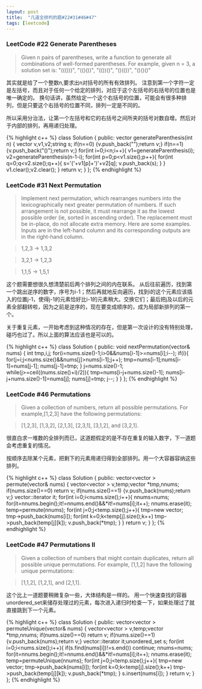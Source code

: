 ```yaml
---
layout: post
title:  "几道全排列的题#22#31#46#47"
tags: [leetcode]
---
```


<h3>LeetCode #22 Generate Parentheses</h3>

 >Given n pairs of parentheses, write a function to generate all combinations of well-formed parentheses.
For example, given n = 3, a solution set is:
"((()))", "(()())", "(())()", "()(())", "()()()" 

其实就是给了一个整数n,要求出n对括号的所有有效排列。
注意到第一个字符一定是左括号，而且对于任何一个给定的排列，对应于这个左括号的右括号的位置也是唯一确定的。
换句话讲，虽然给定一个这个右括号的位置，可能会有很多种排列，但是只要这个右括号的位置不同，排列一定是不同的。

所以采用分治法，让第一个左括号和它的右括号之间所夹的括号对数自增。然后对于内部的排列，再用递归处理。

{% highlight c++ %}
class Solution {
public:
    vector<string> generateParenthesis(int n) {
    	vector<string> v,v1,v2;string s;
    	if(n==0) {v.push_back("");return v;}
    	if(n==1) {v.push_back("()");return v;}
    	for(int i=0;i<n;i++){
    		v1=generateParenthesis(i);
    		v2=generateParenthesis(n-1-i);
    		for(int p=0;p<v1.size();p++){
    			for(int q=0;q<v2.size();q++){
    				s='('+v1[p]+')'+v2[q];
    				v.push_back(s);
    			}
    		}
    		v1.clear();v2.clear();
    	}
    	return v;
    }
};
{% endhighlight %}

<h3>LeetCode #31 Next Permutation</h3>

>Implement next permutation, which rearranges numbers into the lexicographically next greater permutation of numbers.
If such arrangement is not possible, it must rearrange it as the lowest possible order (ie, sorted in ascending order).
The replacement must be in-place, do not allocate extra memory.
Here are some examples. Inputs are in the left-hand column and its corresponding outputs are in the right-hand column.

>1,2,3 → 1,3,2

>3,2,1 → 1,2,3

>1,1,5 → 1,5,1


这个题需要想很久想清楚前后两个排列之间的内在联系。
从后往前遍历，找到第一个跳出逆序的数字，序号为i-1；然后再就地反向遍历，找到i的这个元素应该插入的位置j-1，使得j-1的元素恰好比i-1的元素稍大。交换它们；最后把j及以后的元素全部翻转啦，因为之前是逆序的，现在要变成顺序的，成为局部新排列的第一个。

关于重复元素，一开始考虑到这种情况的存在，但是第一次设计的没有特别处理，碰巧也过了。所以上面的算法应该也是可以的。

{% highlight c++ %}
class Solution {
public:
    void nextPermutation(vector<int>& nums) {
    	int tmp,i,j;
    	for(i=nums.size()-1;i>0&&nums[i-1]>=nums[i];i--);
    	if(i){
    		for(j=i;j<nums.size()&&nums[j]>nums[i-1];j++);
    		tmp=nums[i-1];nums[i-1]=nums[j-1];
    		nums[j-1]=tmp;
    	}
    	j=nums.size()-1;
    	while(j>=ceil((nums.size()+i)/2)){
    		tmp=nums[i-j+nums.size()-1];
			nums[i-j+nums.size()-1]=nums[j];
			nums[j]=tmp;
    		j--;
    	}
    }
};
{% endhighlight %}

<h3>LeetCode #46 Permutations</h3>

>Given a collection of numbers, return all possible permutations.
For example,[1,2,3] have the following permutations:

>[1,2,3], [1,3,2], [2,1,3], [2,3,1], [3,1,2], and [3,2,1]. 

很直白求一堆数的全排列而已，这道题假定的是不存在重复的输入数字，下一道题会考虑重复的情况。

按顺序去除某个元素，把剩下的元素用递归得到全部排列。用一个大容器容纳这些排列。


{% highlight c++ %}
class Solution {
public:
    vector<vector<int> > permute(vector<int>& nums) {
    	vector<vector<int> > v,temp;vector<int> *tmp,nnums;
        if(nums.size()==0) return v;
        if(nums.size()==1) {v.push_back(nums);return v;}
        vector<int>::iterator it;
        for(int i=0;i<nums.size();i++){
        	nnums=nums;
        	for(it=nnums.begin();it!=nnums.end()&&*it!=nums[i];it++);
        	nnums.erase(it);
        	temp=permute(nnums);
        	for(int j=0;j<temp.size();j++){
            	tmp=new vector<int>;
            	tmp->push_back(nums[i]);
        		for(int k=0;k<temp[j].size();k++) tmp->push_back(temp[j][k]);
        		v.push_back(*tmp);
        	}
        }
        return v;
    }
};
{% endhighlight %}

<h3>LeetCode #47 Permutations II</h3>

>Given a collection of numbers that might contain duplicates, return all possible unique permutations.
For example,
[1,1,2] have the following unique permutations:

>[1,1,2], [1,2,1], and [2,1,1]. 

这个比上一道题要稍微复杂一些，大体结构是一样的。
用一个快速查找的容器unordered_set来储存处理过的元素，每次进入递归时检查一下，如果处理过了就直接跳到下一个元素。

{% highlight c++ %}
class Solution {
public:
    vector<vector<int> > permuteUnique(vector<int>& nums) {
    	vector<vector<int> > v,temp;vector<int> *tmp,nnums;
        if(nums.size()==0) return v;
        if(nums.size()==1) {v.push_back(nums);return v;}
        vector<int>::iterator it;unordered_set<int> s;
        for(int i=0;i<nums.size();i++){
        	if(s.find(nums[i])!=s.end()) continue;
        	nnums=nums;
        	for(it=nnums.begin();it!=nnums.end()&&*it!=nums[i];it++);
        	nnums.erase(it);
        	temp=permuteUnique(nnums);
        	for(int j=0;j<temp.size();j++){
            	tmp=new vector<int>;
            	tmp->push_back(nums[i]);
        		for(int k=0;k<temp[j].size();k++) tmp->push_back(temp[j][k]);
        		v.push_back(*tmp);
        	}
        	s.insert(nums[i]);
        }
        return v;
    }
};
{% endhighlight %}



